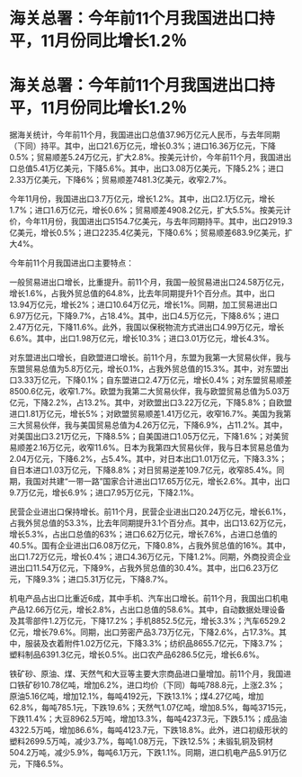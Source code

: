 # 海关总署：今年前11个月我国进出口持平，11月份同比增长1.2％

# 海关总署：今年前11个月我国进出口持平，11月份同比增长1.2％

据海关统计，今年前11个月，我国进出口总值37.96万亿元人民币，与去年同期（下同）持平。其中，出口21.6万亿元，增长0.3%；进口16.36万亿元，下降0.5%；贸易顺差5.24万亿元，扩大2.8%。按美元计价，今年前11个月，我国进出口总值5.41万亿美元，下降5.6%。其中，出口3.08万亿美元，下降5.2%；进口2.33万亿美元，下降6%；贸易顺差7481.3亿美元，收窄2.7%。

今年11月份，我国进出口3.7万亿元，增长1.2%。其中，出口2.1万亿元，增长1.7%；进口1.6万亿元，增长0.6%；贸易顺差4908.2亿元，扩大5.5%。按美元计价，今年11月份，我国进出口5154.7亿美元，与去年同期持平。其中，出口2919.3亿美元，增长0.5%；进口2235.4亿美元，下降0.6%；贸易顺差683.9亿美元，扩大4%。

今年前11个月我国进出口主要特点：

一般贸易进出口增长，比重提升。前11个月，我国一般贸易进出口24.58万亿元，增长1.6%，占我外贸总值的64.8%，比去年同期提升1个百分点。其中，出口13.94万亿元，增长2%；进口10.64万亿元，增长1%。同期，加工贸易进出口6.97万亿元，下降9.7%，占18.4%。其中，出口4.5万亿元，下降8.6%；进口2.47万亿元，下降11.6%。此外，我国以保税物流方式进出口4.99万亿元，增长6.6%。其中，出口1.98万亿元，增长10.3%；进口3.01万亿元，增长4.3%。

对东盟进出口增长，自欧盟进口增长。前11个月，东盟为我第一大贸易伙伴，我与东盟贸易总值为5.8万亿元，增长0.1%，占我外贸总值的15.3%。其中，对东盟出口3.33万亿元，下降0.1%；自东盟进口2.47万亿元，增长0.4%；对东盟贸易顺差8500.6亿元，收窄1.7%。欧盟为我第二大贸易伙伴，我与欧盟贸易总值为5.03万亿元，下降2.2%，占13.2%。其中，对欧盟出口3.22万亿元，下降5.8%；自欧盟进口1.81万亿元，增长5%；对欧盟贸易顺差1.41万亿元，收窄16.7%。美国为我第三大贸易伙伴，我与美国贸易总值为4.26万亿元，下降6.9%，占11.2%。其中，对美国出口3.21万亿元，下降8.5%；自美国进口1.05万亿元，下降1.6%；对美贸易顺差2.16万亿元，收窄11.6%。日本为我第四大贸易伙伴，我与日本贸易总值为2.04万亿元，下降6.2%，占5.4%。其中，对日本出口1.01万亿元，下降3.3%；自日本进口1.03万亿元，下降8.8%；对日贸易逆差109.7亿元，收窄85.4%。同期，我国对共建“一带一路”国家合计进出口17.65万亿元，增长2.6%。其中，出口9.7万亿元，增长6.9%；进口7.95万亿元，下降2.1%。

民营企业进出口保持增长。前11个月，民营企业进出口20.24万亿元，增长6.1%，占我外贸总值的53.3%，比去年同期提升3.1个百分点。其中，出口13.62万亿元，增长5.3%，占出口总值的63%；进口6.62万亿元，增长7.6%，占进口总值的40.5%。国有企业进出口6.08万亿元，下降0.8%，占我外贸总值的16%。其中，出口1.72万亿元，增长0.4%；进口4.36万亿元，下降1.2%。同期，外商投资企业进出口11.54万亿元，下降9%，占我外贸总值的30.4%。其中，出口6.23万亿元，下降9.3%；进口5.31万亿元，下降8.7%。

机电产品占出口比重近6成，其中手机、汽车出口增长。前11个月，我国出口机电产品12.66万亿元，增长2.8%，占出口总值的58.6%。其中，自动数据处理设备及其零部件1.2万亿元，下降17.2%；手机8852.5亿元，增长3.3%；汽车6529.2亿元，增长79.6%。同期，出口劳密产品3.73万亿元，下降2.6%，占17.3%。其中，服装及衣着附件1.02万亿元，下降3.3%；纺织品8655.7亿元，下降3.7%；塑料制品6391.3亿元，增长0.5%。出口农产品6286.5亿元，增长6.6%。

铁矿砂、原油、煤、天然气和大豆等主要大宗商品进口量增加。前11个月，我国进口铁矿砂10.78亿吨，增加6.2%，进口均价（下同）每吨788.8元，上涨2.3%；原油5.16亿吨，增加12.1%，每吨4192元，下跌13.1%；煤4.27亿吨，增加62.8%，每吨785.1元，下跌19.6%；天然气1.07亿吨，增加8.5%，每吨3715元，下跌11.4%；大豆8962.5万吨，增加13.3%，每吨4237.3元，下跌5.1%；成品油4322.5万吨，增加86.6%，每吨4123.7元，下跌18.8%。此外，进口初级形状的塑料2699.5万吨，减少3.7%，每吨1.08万元，下跌12.5%；未锻轧铜及铜材504.2万吨，减少5.9%，每吨6.1万元，下跌1.1%。同期，进口机电产品5.91万亿元，下降6.5%。

